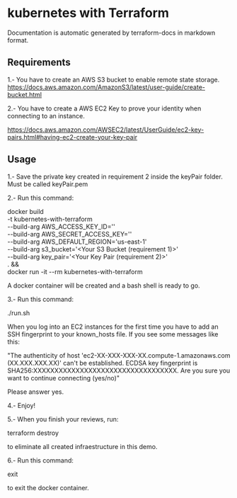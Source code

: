 # kubernetes with Terraform

Documentation is automatic generated by terraform-docs in markdown format.

## Requirements

1.- You have to create an AWS S3 bucket to enable remote state storage.
https://docs.aws.amazon.com/AmazonS3/latest/user-guide/create-bucket.html

2.- You have to create a AWS EC2 Key to prove your identity when connecting to an instance.

https://docs.aws.amazon.com/AWSEC2/latest/UserGuide/ec2-key-pairs.html#having-ec2-create-your-key-pair

## Usage

1.- Save the private key created in requirement 2 inside the keyPair folder. Must be called keyPair.pem

2.- Run this command:

docker build \
-t kubernetes-with-terraform \
--build-arg AWS_ACCESS_KEY_ID='<Your access key id>' \
--build-arg AWS_SECRET_ACCESS_KEY='<Your secret acces key>' \
--build-arg AWS_DEFAULT_REGION='us-east-1' \
--build-arg s3_bucket='<Your S3 Bucket (requirement 1)>' \
--build-arg key_pair='<Your Key Pair (requirement 2)>' \
 . && \
docker run -it --rm kubernetes-with-terraform

A docker container will be created and a bash shell is ready to go.

3.- Run this command:

./run.sh

When you log into an EC2 instances for the first time you have to add an SSH fingerprint to your known_hosts file. If you see some messages like this:

"The authenticity of host 'ec2-XX-XXX-XXX-XX.compute-1.amazonaws.com (XX.XXX.XXX.XX)' can't be established.
ECDSA key fingerprint is SHA256:XXXXXXXXXXXXXXXXXXXXXXXXXXXXXXXXXX.
Are you sure you want to continue connecting (yes/no)"

Please answer yes.

4.- Enjoy!

5.- When you finish your reviews, run:

terraform destroy

to eliminate all created infraestructure in this demo.

6.- Run this command:

exit

to exit the docker container.
